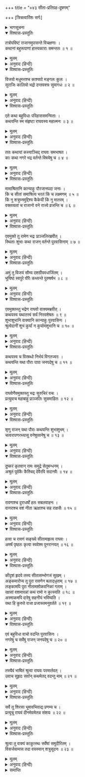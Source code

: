 +++
title = "०४३ सीता-प्रतिग्रह-दूषणम्"

+++
[त्रिचत्वारिंशः सर्गः]



<details><summary>भागसूचना</summary>

43. भद्रका पुरवासियोंके मुखसे सीताके विषयमें सुनी हुई अशुभ चर्चासे श्रीरामको अवगत कराना
</details>

<details open><summary>विश्वास-प्रस्तुतिः</summary>

तत्रोपविष्टं राजानमुपासन्ते विचक्षणाः ।  
कथानां बहुरूपाणां हास्यकाराः समन्ततः ॥ १ ॥
</details>

<details><summary>मूलम्</summary>

तत्रोपविष्टं राजानमुपासन्ते विचक्षणाः ।  
कथानां बहुरूपाणां हास्यकाराः समन्ततः ॥ १ ॥
</details>

<details><summary>अनुवाद (हिन्दी)</summary>

वहाँ बैठे हुए महाराज श्रीरामके पास अनेक प्रकारकी कथाएँ कहनेमें कुशल हास्यविनोद करनेवाले सखा सब ओरसे आकर बैठते थे ॥ १ ॥
</details>

<details open><summary>विश्वास-प्रस्तुतिः</summary>

विजयो मधुमत्तश्च काश्यपो मङ्गलः कुलः ।  
सुराजिः कालियो भद्रो दन्तवक्त्रः सुमागधः ॥ २ ॥
</details>

<details><summary>मूलम्</summary>

विजयो मधुमत्तश्च काश्यपो मङ्गलः कुलः ।  
सुराजिः कालियो भद्रो दन्तवक्त्रः सुमागधः ॥ २ ॥
</details>

<details><summary>अनुवाद (हिन्दी)</summary>

उन सखाओंके नाम इस प्रकार हैं—विजय, मधुमत्त, काश्यप, मङ्गल, कुल, सुराजि, कालिय, भद्र, दन्तवक्त्र और सुमागध ॥ २ ॥
</details>

<details open><summary>विश्वास-प्रस्तुतिः</summary>

एते कथा बहुविधाः परिहाससमन्विताः ।  
कथयन्ति स्म संहृष्टा राघवस्य महात्मनः ॥ ३ ॥
</details>

<details><summary>मूलम्</summary>

एते कथा बहुविधाः परिहाससमन्विताः ।  
कथयन्ति स्म संहृष्टा राघवस्य महात्मनः ॥ ३ ॥
</details>

<details><summary>अनुवाद (हिन्दी)</summary>

ये सब लोग बड़े हर्षसे भरकर महात्मा श्रीरघुनाथजीके सामने अनेक प्रकारकी हास्य-विनोदपूर्ण कथाएँ कहा करते थे ॥ ३ ॥
</details>

<details open><summary>विश्वास-प्रस्तुतिः</summary>

ततः कथायां कस्याञ्चिद् राघवः समभाषत ।  
काः कथा नगरे भद्र वर्तन्ते विषयेषु च ॥ ४ ॥
</details>

<details><summary>मूलम्</summary>

ततः कथायां कस्याञ्चिद् राघवः समभाषत ।  
काः कथा नगरे भद्र वर्तन्ते विषयेषु च ॥ ४ ॥
</details>

<details><summary>अनुवाद (हिन्दी)</summary>

इसी समय किसी कथाके प्रसङ्गमें श्रीरघुनाथजीने पूछा—‘भद्र! आजकल नगर और राज्यमें किस बातकी चर्चा विशेषरूपसे होती है? ॥ ४ ॥
</details>

<details open><summary>विश्वास-प्रस्तुतिः</summary>

मामाश्रितानि कान्याहुः पौरजानपदा जनाः ।  
किं च सीतां समाश्रित्य भरतं किं च लक्ष्मणम् ॥ ५ ॥  
किं नु शत्रुघ्नमुद्दिश्य कैकेयीं किं नु मातरम् ।  
वक्तव्यतां च राजानो वने राज्ये व्रजन्ति च ॥ ६ ॥
</details>

<details><summary>मूलम्</summary>

मामाश्रितानि कान्याहुः पौरजानपदा जनाः ।  
किं च सीतां समाश्रित्य भरतं किं च लक्ष्मणम् ॥ ५ ॥  
किं नु शत्रुघ्नमुद्दिश्य कैकेयीं किं नु मातरम् ।  
वक्तव्यतां च राजानो वने राज्ये व्रजन्ति च ॥ ६ ॥
</details>

<details><summary>अनुवाद (हिन्दी)</summary>

‘नगर और जनपदके लोग मेरे, सीताके, भरतके, लक्ष्मणके तथा शत्रुघ्न और माता कैकेयीके विषयमें क्या-क्या बातें करते हैं? क्योंकि राजा यदि आचार-विचारसे हीन हों तो वे अपने राज्यमें तथा वनमें (ऋषि-मुनियोंके आश्रममें) भी निन्दाके विषय बन जाते हैं—सर्वत्र उन्हींकी बुराइयोंकी चर्चा होती है’ ॥ ५-६ ॥
</details>

<details open><summary>विश्वास-प्रस्तुतिः</summary>

एवमुक्ते तु रामेण भद्रः प्राञ्जलिरब्रवीत् ।  
स्थिताः शुभाः कथा राजन् वर्तन्ते पुरवासिनाम् ॥ ७ ॥
</details>

<details><summary>मूलम्</summary>

एवमुक्ते तु रामेण भद्रः प्राञ्जलिरब्रवीत् ।  
स्थिताः शुभाः कथा राजन् वर्तन्ते पुरवासिनाम् ॥ ७ ॥
</details>

<details><summary>अनुवाद (हिन्दी)</summary>

श्रीरामचन्द्रजीके ऐसा कहनेपर भद्र हाथ जोड़कर बोला—‘महाराज! आजकल पुरवासियोंमें आपको लेकर सदा अच्छी ही चर्चाएँ चलती हैं’ ॥ ७ ॥
</details>

<details open><summary>विश्वास-प्रस्तुतिः</summary>

अमुं तु विजयं सौम्य दशग्रीववधार्जितम् ।  
भूयिष्ठं स्वपुरे पौरैः कथ्यन्ते पुरुषर्षभ ॥ ८ ॥
</details>

<details><summary>मूलम्</summary>

अमुं तु विजयं सौम्य दशग्रीववधार्जितम् ।  
भूयिष्ठं स्वपुरे पौरैः कथ्यन्ते पुरुषर्षभ ॥ ८ ॥
</details>

<details><summary>अनुवाद (हिन्दी)</summary>

‘सौम्य! पुरुषोत्तम! दशग्रीववधसम्बन्धी जो आपकी विजय है, उसको लेकर नगरमें सब लोग अधिक बातें किया करते हैं’ ॥ ८ ॥
</details>

<details open><summary>विश्वास-प्रस्तुतिः</summary>

एवमुक्तस्तु भद्रेण राघवो वाक्यमब्रवीत् ।  
कथयस्व यथातत्त्वं सर्वं निरवशेषतः ॥ ९ ॥  
शुभाशुभानि वाक्यानि कान्याहुः पुरवासिनः ।  
श्रुत्वेदानीं शुभं कुर्यां न कुर्यामशुभानि च ॥ १० ॥
</details>

<details><summary>मूलम्</summary>

एवमुक्तस्तु भद्रेण राघवो वाक्यमब्रवीत् ।  
कथयस्व यथातत्त्वं सर्वं निरवशेषतः ॥ ९ ॥  
शुभाशुभानि वाक्यानि कान्याहुः पुरवासिनः ।  
श्रुत्वेदानीं शुभं कुर्यां न कुर्यामशुभानि च ॥ १० ॥
</details>

<details><summary>अनुवाद (हिन्दी)</summary>

भद्रके ऐसा कहनेपर श्रीरघुनाथजीने कहा—‘पुरवासी मेरे विषयमें कौन-कौन-सी शुभ या अशुभ बातें कहते हैं, उन सबको यथार्थरूपसे पूर्णतः बताओ । इस समय उनकी शुभ बातें सुनकर जिन्हें वे शुभ मानते हैं उनका मैं आचरण करूँगा और अशुभ बातें सुनकर जिन्हें वे अशुभ समझते हैं, उन कृत्योंको त्याग दूँगा ॥ ९-१० ॥
</details>

<details open><summary>विश्वास-प्रस्तुतिः</summary>

कथयस्व च विस्रब्धो निर्भयं विगतज्वरः ।  
कथयन्ति यथा पौराः पापा जनपदेषु च ॥ ११ ॥
</details>

<details><summary>मूलम्</summary>

कथयस्व च विस्रब्धो निर्भयं विगतज्वरः ।  
कथयन्ति यथा पौराः पापा जनपदेषु च ॥ ११ ॥
</details>

<details><summary>अनुवाद (हिन्दी)</summary>

‘तुम विश्वस्त और निश्चिन्त होकर बेखटके कहो । पुरवासी और जनपदके लोग मेरे विषयमें किस प्रकार अशुभ चर्चाएँ करते हैं’ ॥ ११ ॥
</details>

<details open><summary>विश्वास-प्रस्तुतिः</summary>

राघवेणैवमुक्तस्तु भद्रः सुरुचिरं वचः ।  
प्रत्युवाच महाबाहुं प्राञ्जलिः सुसमाहितः ॥ १२ ॥
</details>

<details><summary>मूलम्</summary>

राघवेणैवमुक्तस्तु भद्रः सुरुचिरं वचः ।  
प्रत्युवाच महाबाहुं प्राञ्जलिः सुसमाहितः ॥ १२ ॥
</details>

<details><summary>अनुवाद (हिन्दी)</summary>

श्रीरघुनाथजीके ऐसा कहनेपर भद्रने हाथ जोड़कर एकाग्रचित्त हो उन महाबाहु श्रीरामसे यह परम सुन्दर बात कही— ॥ १२ ॥
</details>

<details open><summary>विश्वास-प्रस्तुतिः</summary>

शृणु राजन् यथा पौराः कथयन्ति शुभाशुभम् ।  
चत्वरापणरथ्यासु वनेषूपवनेषु च ॥ १३ ॥
</details>

<details><summary>मूलम्</summary>

शृणु राजन् यथा पौराः कथयन्ति शुभाशुभम् ।  
चत्वरापणरथ्यासु वनेषूपवनेषु च ॥ १३ ॥
</details>

<details><summary>अनुवाद (हिन्दी)</summary>

‘राजन्! सुनिये, पुरवासी मनुष्य चौराहोंपर, बाजारमें, सड़कोंपर तथा वन और उपवनमें भी आपके विषयमें किस प्रकार शुभ और अशुभ बातें कहते हैं? यह बता रहा हूँ ॥ १३ ॥
</details>

<details open><summary>विश्वास-प्रस्तुतिः</summary>

दुष्करं कृतवान् रामः समुद्रे सेतुबन्धनम् ।  
अश्रुतं पूर्वकैः कैश्चिद् देवैरपि सदानवैः ॥ १४ ॥
</details>

<details><summary>मूलम्</summary>

दुष्करं कृतवान् रामः समुद्रे सेतुबन्धनम् ।  
अश्रुतं पूर्वकैः कैश्चिद् देवैरपि सदानवैः ॥ १४ ॥
</details>

<details><summary>अनुवाद (हिन्दी)</summary>

‘वे कहते हैं ‘श्रीरामने समुद्रपर पुल बाँधकर दुष्कर कर्म किया है । ऐसा कर्म तो पहलेके किन्हीं देवताओं और दानवोंने भी नहीं सुना होगा ॥ १४ ॥
</details>

<details open><summary>विश्वास-प्रस्तुतिः</summary>

रावणाश्च दुराधर्षो हतः सबलवाहनः ।  
वानराश्च वशं नीता ऋक्षाश्च सह राक्षसैः ॥ १५ ॥
</details>

<details><summary>मूलम्</summary>

रावणाश्च दुराधर्षो हतः सबलवाहनः ।  
वानराश्च वशं नीता ऋक्षाश्च सह राक्षसैः ॥ १५ ॥
</details>

<details><summary>अनुवाद (हिन्दी)</summary>

‘श्रीरामद्वारा दुर्धर्ष रावण सेना और सवारियोंसहित मारा गया तथा राक्षसोंसहित रीछ और वानर भी वशमें कर लिये गये ॥ १५ ॥
</details>

<details open><summary>विश्वास-प्रस्तुतिः</summary>

हत्वा च रावणं सङ्ख्ये सीतामाहृत्य राघवः ।  
अमर्षं पृष्ठतः कृत्वा स्ववेश्म पुनरानयत् ॥ १६ ॥
</details>

<details><summary>मूलम्</summary>

हत्वा च रावणं सङ्ख्ये सीतामाहृत्य राघवः ।  
अमर्षं पृष्ठतः कृत्वा स्ववेश्म पुनरानयत् ॥ १६ ॥
</details>

<details><summary>अनुवाद (हिन्दी)</summary>

‘परंतु एक बात खटकती है, युद्धमें रावणको मारकर श्रीरघुनाथजी सीताको अपने घर ले आये । उनके मनमें सीताके चरित्रको लेकर रोष या अमर्ष नहीं हुआ ॥ १६ ॥
</details>

<details open><summary>विश्वास-प्रस्तुतिः</summary>

कीदृशं हृदये तस्य सीतासम्भोगजं सुखम् ।  
अङ्कमारोप्य तु पुरा रावणेन बलाद‍्धृताम् ॥ १७ ॥  
लङ्कामपि पुरा नीतामशोकवनिकां गताम् ।  
रक्षसां वशमापन्नां कथं रामो न कुत्स्यति ॥ १८ ॥  
अस्माकमपि दारेषु सहनीयं भविष्यति ।  
यथा हि कुरुते राजा प्रजास्तमनुवर्तते ॥ १९ ॥
</details>

<details><summary>मूलम्</summary>

कीदृशं हृदये तस्य सीतासम्भोगजं सुखम् ।  
अङ्कमारोप्य तु पुरा रावणेन बलाद‍्धृताम् ॥ १७ ॥  
लङ्कामपि पुरा नीतामशोकवनिकां गताम् ।  
रक्षसां वशमापन्नां कथं रामो न कुत्स्यति ॥ १८ ॥  
अस्माकमपि दारेषु सहनीयं भविष्यति ।  
यथा हि कुरुते राजा प्रजास्तमनुवर्तते ॥ १९ ॥
</details>

<details><summary>अनुवाद (हिन्दी)</summary>

‘उनके हृदयमें सीता-सम्भोगजनित सुख कैसा लगता होगा? पहले रावणने बलपूर्वक सीताको गोदमें उठाकर उनका अपहरण किया था, फिर वह उन्हें लङ्कामें भी ले गया और वहाँ उसने अन्तःपुरके क्रीडा-कानन अशोकवनिकामें रखा । इस प्रकार राक्षसोंके वशमें होकर वे बहुत दिनोंतक रहीं तो भी श्रीराम उनसे घृणा क्यों नहीं करते हैं । अब हमलोगोंको भी स्त्रियोंकी ऐसी बातें सहनी पड़ेंगी; क्योंकि राजा जैसा करता है, प्रजा भी उसीका अनुकरण करने लगती है’ ॥ १७—१९ ॥
</details>

<details open><summary>विश्वास-प्रस्तुतिः</summary>

एवं बहुविधा वाचो वदन्ति पुरवासिनः ।  
नगरेषु च सर्वेषु राजन् जनपदेषु च ॥ २० ॥
</details>

<details><summary>मूलम्</summary>

एवं बहुविधा वाचो वदन्ति पुरवासिनः ।  
नगरेषु च सर्वेषु राजन् जनपदेषु च ॥ २० ॥
</details>

<details><summary>अनुवाद (हिन्दी)</summary>

‘राजन्! इस प्रकार सारे नगर और जनपदमें पुरवासी मनुष्य बहुत-सी बातें कहते हैं’ ॥ २० ॥
</details>

<details open><summary>विश्वास-प्रस्तुतिः</summary>

तस्यैवं भाषितं श्रुत्वा राघवः परमार्तवत् ।  
उवाच सुहृदः सर्वान् कथमेतद् वदन्तु माम् ॥ २१ ॥
</details>

<details><summary>मूलम्</summary>

तस्यैवं भाषितं श्रुत्वा राघवः परमार्तवत् ।  
उवाच सुहृदः सर्वान् कथमेतद् वदन्तु माम् ॥ २१ ॥
</details>

<details><summary>अनुवाद (हिन्दी)</summary>

भद्रकी यह बात सुनकर श्रीरघुनाथजीने अत्यन्त पीड़ित होकर समस्त सुहृदोंसे पूछा—‘आपलोग भी मुझे बतावें, यह कहाँतक ठीक है’ ॥ २१ ॥
</details>

<details open><summary>विश्वास-प्रस्तुतिः</summary>

सर्वे तु शिरसा भूमावभिवाद्य प्रणम्य च ।  
प्रत्यूचू राघवं दीनमेवमेतन्न संशयः ॥ २२ ॥
</details>

<details><summary>मूलम्</summary>

सर्वे तु शिरसा भूमावभिवाद्य प्रणम्य च ।  
प्रत्यूचू राघवं दीनमेवमेतन्न संशयः ॥ २२ ॥
</details>

<details><summary>अनुवाद (हिन्दी)</summary>

तब सबने धरतीपर मस्तक टेककर श्रीरामचन्द्रजीको प्रणाम करके दीनतापूर्ण वाणीमें कहा—‘प्रभो! भद्रका यह कथन ठीक है, इसमें तनिक भी संशय नहीं है’ ॥
</details>

<details open><summary>विश्वास-प्रस्तुतिः</summary>

श्रुत्वा तु वाक्यं काकुत्स्थः सर्वेषां समुदीरितम् ।  
विसर्जयामास तदा वयस्यान् शत्रुसूदनः ॥ २३ ॥
</details>

<details><summary>मूलम्</summary>

श्रुत्वा तु वाक्यं काकुत्स्थः सर्वेषां समुदीरितम् ।  
विसर्जयामास तदा वयस्यान् शत्रुसूदनः ॥ २३ ॥
</details>

<details><summary>अनुवाद (हिन्दी)</summary>

सबके मुखसे यह बात सुनकर शत्रुसूदन श्रीरामने तत्काल उन सब सुहृदोंको विदा कर दिया ॥ २३ ॥
</details>

<details><summary>समाप्तिः</summary>

इत्यार्षे श्रीमद्रामायणे वाल्मीकीये आदिकाव्ये उत्तरकाण्डे त्रिचत्वारिंशः सर्गः ॥ ४३ ॥  
इस प्रकार श्रीवाल्मीकिनिर्मित आर्षरामायण आदिकाव्यके उत्तरकाण्डमें तैंतालीसवाँ सर्ग पूरा हुआ ॥ ४३ ॥
</details>

